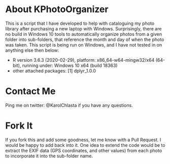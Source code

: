 About KPhotoOrganizer
=====================
This is a script that I have developed to help with cataloguing my photo library after purchasing a new laptop with Windows. Surprisingly, there are no build in Windows 10 tools to automatically organize photos from a given folder into sub-folders, that reference the month and day of when the photo was taken.
This script is being run on Windows, and I have not tested in on anything else then below:
* R version 3.6.3 (2020-02-29), platform: x86_64-w64-mingw32/x64 (64-bit), running under: Windows 10 x64 (build 18363)
* other attached packages: [1] dplyr_1.0.0

Contact Me
==========
Ping me on twitter: @KarolChlasta if you have any questions.

Fork It
=======
If you fork this and add some goodness, let me know with a Pull Request. I would be happy to add back into it.
One idea to extend the code would be to extract the EXIF data (GPS coordinates, and other values)
from each photo to incorporate it into the sub-folder name.
